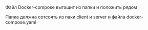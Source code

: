 Файл Docker-compose вытащит из папки и положить рядом

Папка должна сотсоять из паки client и server и файла docker-compose.yaml